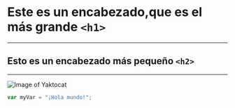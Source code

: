 # Este es un encabezado,que es el más grande `<h1>`
---
## Esto es un encabezado más pequeño `<h2>`
---
![Image of Yaktocat](https://octodex.github.com/images/yaktocat.png)

``` javascript 
var myVar = "¡Hola mundo!"; 
``` 

